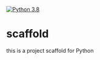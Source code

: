 [![Python 3.8](https://github.com/LinZhang87/scaffold/actions/workflows/main.yml/badge.svg)](https://github.com/LinZhang87/scaffold/actions/workflows/main.yml)

# scaffold
this is a project scaffold for Python
